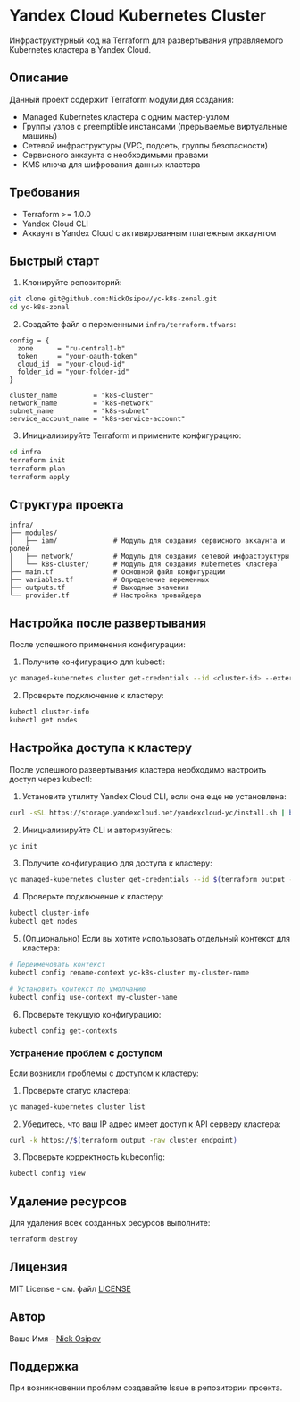 # Yandex Cloud Kubernetes Cluster

Инфраструктурный код на Terraform для развертывания управляемого Kubernetes кластера в Yandex Cloud.

## Описание

Данный проект содержит Terraform модули для создания:

- Managed Kubernetes кластера с одним мастер-узлом
- Группы узлов с preemptible инстансами (прерываемые виртуальные машины)
- Сетевой инфраструктуры (VPC, подсеть, группы безопасности)
- Сервисного аккаунта с необходимыми правами
- KMS ключа для шифрования данных кластера

## Требования

- Terraform >= 1.0.0
- Yandex Cloud CLI
- Аккаунт в Yandex Cloud с активированным платежным аккаунтом

## Быстрый старт

1. Клонируйте репозиторий:
```bash
git clone git@github.com:NickOsipov/yc-k8s-zonal.git
cd yc-k8s-zonal
```

2. Создайте файл с переменными `infra/terraform.tfvars`:
```hcl
config = {
  zone      = "ru-central1-b"
  token     = "your-oauth-token"
  cloud_id  = "your-cloud-id"
  folder_id = "your-folder-id"
}

cluster_name         = "k8s-cluster"
network_name         = "k8s-network"
subnet_name          = "k8s-subnet"
service_account_name = "k8s-service-account"
```

3. Инициализируйте Terraform и примените конфигурацию:
```bash
cd infra
terraform init
terraform plan
terraform apply
```

## Структура проекта

```
infra/
├── modules/
│   ├── iam/              # Модуль для создания сервисного аккаунта и ролей
│   ├── network/          # Модуль для создания сетевой инфраструктуры
│   └── k8s-cluster/      # Модуль для создания Kubernetes кластера
├── main.tf               # Основной файл конфигурации
├── variables.tf          # Определение переменных
├── outputs.tf            # Выходные значения
└── provider.tf           # Настройка провайдера
```

## Настройка после развертывания

После успешного применения конфигурации:

1. Получите конфигурацию для kubectl:
```bash
yc managed-kubernetes cluster get-credentials --id <cluster-id> --external
```

2. Проверьте подключение к кластеру:
```bash
kubectl cluster-info
kubectl get nodes
```

## Настройка доступа к кластеру

После успешного развертывания кластера необходимо настроить доступ через kubectl:

1. Установите утилиту Yandex Cloud CLI, если она еще не установлена:
```bash
curl -sSL https://storage.yandexcloud.net/yandexcloud-yc/install.sh | bash
```

2. Инициализируйте CLI и авторизуйтесь:
```bash
yc init
```

3. Получите конфигурацию для доступа к кластеру:
```bash
yc managed-kubernetes cluster get-credentials --id $(terraform output -raw cluster_id) --external
```

4. Проверьте подключение к кластеру:
```bash
kubectl cluster-info
kubectl get nodes
```

5. (Опционально) Если вы хотите использовать отдельный контекст для кластера:
```bash
# Переименовать контекст
kubectl config rename-context yc-k8s-cluster my-cluster-name

# Установить контекст по умолчанию
kubectl config use-context my-cluster-name
```

6. Проверьте текущую конфигурацию:
```bash
kubectl config get-contexts
```

### Устранение проблем с доступом

Если возникли проблемы с доступом к кластеру:

1. Проверьте статус кластера:
```bash
yc managed-kubernetes cluster list
```

2. Убедитесь, что ваш IP адрес имеет доступ к API серверу кластера:
```bash
curl -k https://$(terraform output -raw cluster_endpoint)
```

3. Проверьте корректность kubeconfig:
```bash
kubectl config view
```

## Удаление ресурсов

Для удаления всех созданных ресурсов выполните:
```bash
terraform destroy
```

## Лицензия

MIT License - см. файл [LICENSE](LICENSE)

## Автор

Ваше Имя - [Nick Osipov](https://t.me/NickOsipov)

## Поддержка

При возникновении проблем создавайте Issue в репозитории проекта.

